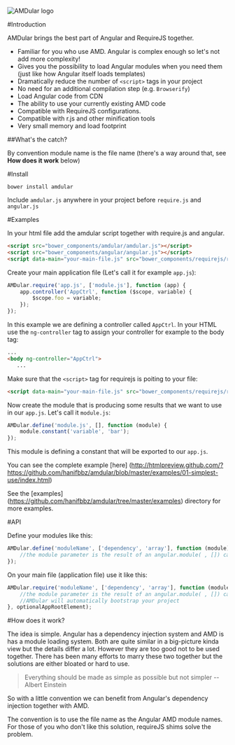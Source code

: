 ![AMDular logo](https://raw.githubusercontent.com/hanifbbz/amdular/master/logo.png)

#Introduction

AMDular brings the best part of Angular and RequireJS together.

* Familiar for you who use AMD. Angular is complex enough so let's not add more complexity!
* Gives you the possibility to load Angular modules when you need them (just like how Angular itself loads templates)
* Dramatically reduce the number of `<script>` tags in your project
* No need for an additional compilation step (e.g. `Browserify`)
* Load Angular code from CDN
* The ability to use your currently existing AMD code
* Compatible with RequireJS configurations.
* Compatible with r.js and other minification tools
* Very small memory and load footprint

##What's the catch?

By convention module name is the file name (there's a way around that, see **How does it work** below)

#Install

```shell
bower install amdular
```

Include `amdular.js` anywhere in your project before `require.js` and `angular.js`

#Examples

In your html file add the amdular script together with require.js and angular.

```HTML
<script src="bower_components/amdular/amdular.js"></script>
<script src="bower_components/angular/angular.js"></script>
<script data-main="your-main-file.js" src="bower_components/requirejs/require.js"></script>
```

Create your main application file (Let's call it for example `app.js`):

```javascript
AMDular.require('app.js', ['module.js'], function (app) {
    app.controller('AppCtrl', function ($scope, variable) {
        $scope.foo = variable;
    });
});
```

In this example we are defining a controller called `AppCtrl`.
In your HTML use the `ng-controller` tag to assign your controller for example to the body tag:

```HTML
...
<body ng-controller="AppCtrl">
   ...
```

Make sure that the `<script>` tag for requirejs is poiting to your file:

```HTML
<script data-main="your-main-file.js" src="bower_components/requirejs/require.js"></script>
```

Now create the module that is producing some results that we want to use in our `app.js`.
Let's call it `module.js`:

```javascript
AMDular.define('module.js', [], function (module) {
    module.constant('variable', 'bar');
});
```

This module is defining a constant that will be exported to our `app.js`.

You can see the complete example [here] (http://htmlpreview.github.com/?https://github.com/hanifbbz/amdular/blob/master/examples/01-simplest-use/index.html)

See the [examples] (https://github.com/hanifbbz/amdular/tree/master/examples) directory for more examples.

#API

Define your modules like this:

```javascript
AMDular.define('moduleName', ['dependency', 'array'], function (module) {
    //the module parameter is the result of an angular.module( , []) call
});
```

On  your main file (application file) use it like this:

```javascript
AMDular.require('moduleName', ['dependency', 'array'], function (module) {
    //the module parameter is the result of an angular.module( , []) call
    //AMDular will automatically bootstrap your project
}, optionalAppRootElement);
```

#How does it work?

The idea is simple. Angular has a dependency injection system and AMD is has a module loading system.
Both are quite similar in a big-picture kinda view but the details differ a lot.
However they are too good not to be used together.
There has been many efforts to marry these two together but the solutions are either bloated or hard to use.

> Everything should be made as simple as possible but not simpler --Albert Einstein

So with a little convention we can benefit from Angular's dependency injection together with AMD.

The convention is to use the file name as the Angular AMD module names.
For those of you who don't like this solution, requireJS shims solve the problem.